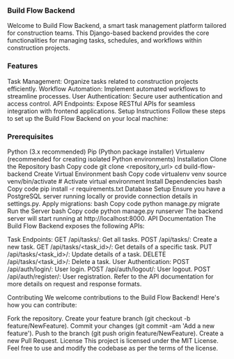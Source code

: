 
### Build Flow Backend
Welcome to Build Flow Backend, a smart task management platform tailored for construction teams. This Django-based backend provides the core functionalities for managing tasks, schedules, and workflows within construction projects.

### Features
Task Management: Organize tasks related to construction projects efficiently.
Workflow Automation: Implement automated workflows to streamline processes.
User Authentication: Secure user authentication and access control.
API Endpoints: Expose RESTful APIs for seamless integration with frontend applications.
Setup Instructions
Follow these steps to set up the Build Flow Backend on your local machine:

### Prerequisites
Python (3.x recommended)
Pip (Python package installer)
Virtualenv (recommended for creating isolated Python environments)
Installation
Clone the Repository
bash
Copy code
git clone <repository_url>
cd build-flow-backend
Create Virtual Environment
bash
Copy code
virtualenv venv
source venv/bin/activate  # Activate virtual environment
Install Dependencies
bash
Copy code
pip install -r requirements.txt
Database Setup
Ensure you have a PostgreSQL server running locally or provide connection details in settings.py.
Apply migrations:
bash
Copy code
python manage.py migrate
Run the Server
bash
Copy code
python manage.py runserver
The backend server will start running at http://localhost:8000.
API Documentation
The Build Flow Backend exposes the following APIs:

Task Endpoints:
GET /api/tasks/: Get all tasks.
POST /api/tasks/: Create a new task.
GET /api/tasks/<task_id>/: Get details of a specific task.
PUT /api/tasks/<task_id>/: Update details of a task.
DELETE /api/tasks/<task_id>/: Delete a task.
User Authentication:
POST /api/auth/login/: User login.
POST /api/auth/logout/: User logout.
POST /api/auth/register/: User registration.
Refer to the API documentation for more details on request and response formats.

Contributing
We welcome contributions to the Build Flow Backend! Here's how you can contribute:

Fork the repository.
Create your feature branch (git checkout -b feature/NewFeature).
Commit your changes (git commit -am 'Add a new feature').
Push to the branch (git push origin feature/NewFeature).
Create a new Pull Request.
License
This project is licensed under the MIT License. Feel free to use and modify the codebase as per the terms of the license.
